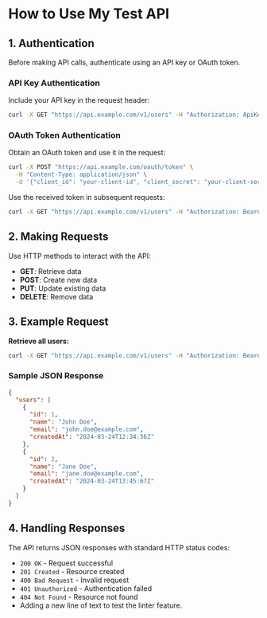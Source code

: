 # How to Use My Test API

## 1. Authentication
Before making API calls, authenticate using an API key or OAuth token.

### API Key Authentication
Include your API key in the request header:
```bash
curl -X GET "https://api.example.com/v1/users" -H "Authorization: ApiKey YOUR_API_KEY"
```

### OAuth Token Authentication
Obtain an OAuth token and use it in the request:
```bash
curl -X POST "https://api.example.com/oauth/token" \
  -H "Content-Type: application/json" \
  -d '{"client_id": "your-client-id", "client_secret": "your-client-secret", "grant_type": "client_credentials"}'
```

Use the received token in subsequent requests:
```bash
curl -X GET "https://api.example.com/v1/users" -H "Authorization: Bearer YOUR_TOKEN"
```

## 2. Making Requests
Use HTTP methods to interact with the API:
- **GET**: Retrieve data
- **POST**: Create new data
- **PUT**: Update existing data
- **DELETE**: Remove data

## 3. Example Request
**Retrieve all users:**
```bash
curl -X GET "https://api.example.com/v1/users" -H "Authorization: Bearer YOUR_TOKEN"
```

### Sample JSON Response
```json
{
  "users": [
    {
      "id": 1,
      "name": "John Doe",
      "email": "john.doe@example.com",
      "createdAt": "2024-03-24T12:34:56Z"
    },
    {
      "id": 2,
      "name": "Jane Doe",
      "email": "jane.doe@example.com",
      "createdAt": "2024-03-24T13:45:67Z"
    }
  ]
}
```

## 4. Handling Responses
The API returns JSON responses with standard HTTP status codes:
- `200 OK` - Request successful
- `201 Created` - Resource created
- `400 Bad Request` - Invalid request
- `401 Unauthorized` - Authentication failed
- `404 Not Found` - Resource not found
- Adding a new line of text to test the linter feature. 